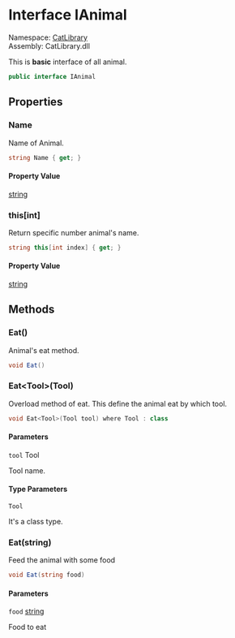 ﻿# Interface IAnimal

Namespace: [CatLibrary](CatLibrary.md)  
Assembly: CatLibrary.dll  

This is <b>basic</b> interface of all animal.

```csharp
public interface IAnimal
```

## Properties

### <a id="CatLibrary_IAnimal_Name"></a> Name

Name of Animal.

```csharp
string Name { get; }
```

#### Property Value

 [string](https://learn.microsoft.com/dotnet/api/system.string)

### <a id="CatLibrary_IAnimal_Item_System_Int32_"></a> this\[int\]

Return specific number animal's name.

```csharp
string this[int index] { get; }
```

#### Property Value

 [string](https://learn.microsoft.com/dotnet/api/system.string)

## Methods

### <a id="CatLibrary_IAnimal_Eat"></a> Eat\(\)

Animal's eat method.

```csharp
void Eat()
```

### <a id="CatLibrary_IAnimal_Eat__1___0_"></a> Eat<Tool\>\(Tool\)

Overload method of eat. This define the animal eat by which tool.

```csharp
void Eat<Tool>(Tool tool) where Tool : class
```

#### Parameters

`tool` Tool

Tool name.

#### Type Parameters

`Tool` 

It's a class type.

### <a id="CatLibrary_IAnimal_Eat_System_String_"></a> Eat\(string\)

Feed the animal with some food

```csharp
void Eat(string food)
```

#### Parameters

`food` [string](https://learn.microsoft.com/dotnet/api/system.string)

Food to eat

